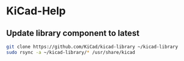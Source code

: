 # KiCad-Help


## Update library component to latest

```bash
git clone https://github.com/KiCad/kicad-library ~/kicad-library
sudo rsync -a ~/kicad-library/* /usr/share/kicad
```
